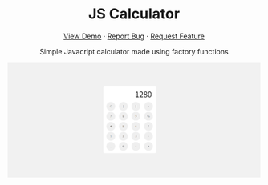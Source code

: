 <h1 align="center">JS Calculator</h1>
<p align="center">
<a href="https://diegoreis1.github.io/js-calculator/" target="_blank" align="center">View Demo</a>
    ·
<a href="https://github.com/DiegoReis1/js-calculator/issues" align="center">Report Bug</a>
    ·
<a href="https://github.com/DiegoReis1/js-calculator/issues" align="center">Request Feature</a>
  </p>
<p align="center">Simple Javacript calculator made using factory functions</p>
<img src="https://github.com/DiegoReis1/js-calculator/blob/master/screen.png">
